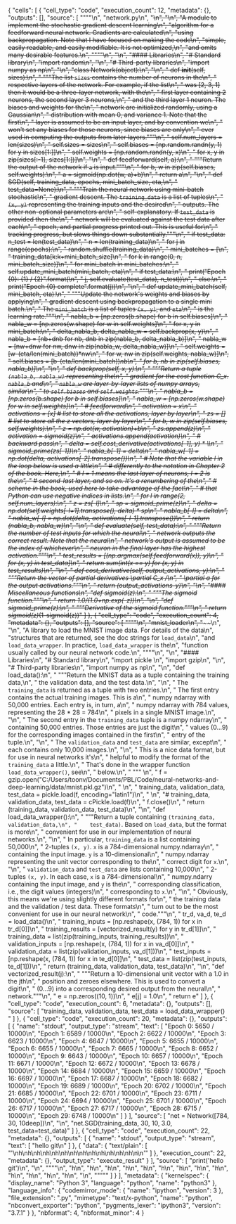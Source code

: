 {
 "cells": [
  {
   "cell_type": "code",
   "execution_count": 12,
   "metadata": {},
   "outputs": [],
   "source": [
    "\"\"\"\n",
    "network.py\n",
    "~~~~~~~~~~\n",
    "\n",
    "A module to implement the stochastic gradient descent learning\n",
    "algorithm for a feedforward neural network.  Gradients are calculated\n",
    "using backpropagation.  Note that I have focused on making the code\n",
    "simple, easily readable, and easily modifiable.  It is not optimized,\n",
    "and omits many desirable features.\n",
    "\"\"\"\n",
    "\n",
    "#### Libraries\n",
    "# Standard library\n",
    "import random\n",
    "\n",
    "# Third-party libraries\n",
    "import numpy as np\n",
    "\n",
    "class Network(object):\n",
    "\n",
    "    def __init__(self, sizes):\n",
    "        \"\"\"The list ``sizes`` contains the number of neurons in the\n",
    "        respective layers of the network.  For example, if the list\n",
    "        was [2, 3, 1] then it would be a three-layer network, with the\n",
    "        first layer containing 2 neurons, the second layer 3 neurons,\n",
    "        and the third layer 1 neuron.  The biases and weights for the\n",
    "        network are initialized randomly, using a Gaussian\n",
    "        distribution with mean 0, and variance 1.  Note that the first\n",
    "        layer is assumed to be an input layer, and by convention we\n",
    "        won't set any biases for those neurons, since biases are only\n",
    "        ever used in computing the outputs from later layers.\"\"\"\n",
    "        self.num_layers = len(sizes)\n",
    "        self.sizes = sizes\n",
    "        self.biases = [np.random.randn(y, 1) for y in sizes[1:]]\n",
    "        self.weights = [np.random.randn(y, x)\n",
    "                        for x, y in zip(sizes[:-1], sizes[1:])]\n",
    "\n",
    "    def feedforward(self, a):\n",
    "        \"\"\"Return the output of the network if ``a`` is input.\"\"\"\n",
    "        for b, w in zip(self.biases, self.weights):\n",
    "            a = sigmoid(np.dot(w, a)+b)\n",
    "        return a\n",
    "\n",
    "    def SGD(self, training_data, epochs, mini_batch_size, eta,\n",
    "            test_data=None):\n",
    "        \"\"\"Train the neural network using mini-batch stochastic\n",
    "        gradient descent.  The ``training_data`` is a list of tuples\n",
    "        ``(x, y)`` representing the training inputs and the desired\n",
    "        outputs.  The other non-optional parameters are\n",
    "        self-explanatory.  If ``test_data`` is provided then the\n",
    "        network will be evaluated against the test data after each\n",
    "        epoch, and partial progress printed out.  This is useful for\n",
    "        tracking progress, but slows things down substantially.\"\"\"\n",
    "        if test_data: n_test = len(test_data)\n",
    "        n = len(training_data)\n",
    "        for j in range(epochs):\n",
    "            random.shuffle(training_data)\n",
    "            mini_batches = [\n",
    "                training_data[k:k+mini_batch_size]\n",
    "                for k in range(0, n, mini_batch_size)]\n",
    "            for mini_batch in mini_batches:\n",
    "                self.update_mini_batch(mini_batch, eta)\n",
    "            if test_data:\n",
    "                print(\"Epoch {0}: {1} / {2}\".format(\n",
    "                    j, self.evaluate(test_data), n_test))\n",
    "            else:\n",
    "                print(\"Epoch {0} complete\".format(j))\n",
    "\n",
    "    def update_mini_batch(self, mini_batch, eta):\n",
    "        \"\"\"Update the network's weights and biases by applying\n",
    "        gradient descent using backpropagation to a single mini batch.\n",
    "        The ``mini_batch`` is a list of tuples ``(x, y)``, and ``eta``\n",
    "        is the learning rate.\"\"\"\n",
    "        nabla_b = [np.zeros(b.shape) for b in self.biases]\n",
    "        nabla_w = [np.zeros(w.shape) for w in self.weights]\n",
    "        for x, y in mini_batch:\n",
    "            delta_nabla_b, delta_nabla_w = self.backprop(x, y)\n",
    "            nabla_b = [nb+dnb for nb, dnb in zip(nabla_b, delta_nabla_b)]\n",
    "            nabla_w = [nw+dnw for nw, dnw in zip(nabla_w, delta_nabla_w)]\n",
    "        self.weights = [w-(eta/len(mini_batch))*nw\n",
    "                        for w, nw in zip(self.weights, nabla_w)]\n",
    "        self.biases = [b-(eta/len(mini_batch))*nb\n",
    "                       for b, nb in zip(self.biases, nabla_b)]\n",
    "\n",
    "    def backprop(self, x, y):\n",
    "        \"\"\"Return a tuple ``(nabla_b, nabla_w)`` representing the\n",
    "        gradient for the cost function C_x.  ``nabla_b`` and\n",
    "        ``nabla_w`` are layer-by-layer lists of numpy arrays, similar\n",
    "        to ``self.biases`` and ``self.weights``.\"\"\"\n",
    "        nabla_b = [np.zeros(b.shape) for b in self.biases]\n",
    "        nabla_w = [np.zeros(w.shape) for w in self.weights]\n",
    "        # feedforward\n",
    "        activation = x\n",
    "        activations = [x] # list to store all the activations, layer by layer\n",
    "        zs = [] # list to store all the z vectors, layer by layer\n",
    "        for b, w in zip(self.biases, self.weights):\n",
    "            z = np.dot(w, activation)+b\n",
    "            zs.append(z)\n",
    "            activation = sigmoid(z)\n",
    "            activations.append(activation)\n",
    "        # backward pass\n",
    "        delta = self.cost_derivative(activations[-1], y) * \\\n",
    "            sigmoid_prime(zs[-1])\n",
    "        nabla_b[-1] = delta\n",
    "        nabla_w[-1] = np.dot(delta, activations[-2].transpose())\n",
    "        # Note that the variable l in the loop below is used a little\n",
    "        # differently to the notation in Chapter 2 of the book.  Here,\n",
    "        # l = 1 means the last layer of neurons, l = 2 is the\n",
    "        # second-last layer, and so on.  It's a renumbering of the\n",
    "        # scheme in the book, used here to take advantage of the fact\n",
    "        # that Python can use negative indices in lists.\n",
    "        for l in range(2, self.num_layers):\n",
    "            z = zs[-l]\n",
    "            sp = sigmoid_prime(z)\n",
    "            delta = np.dot(self.weights[-l+1].transpose(), delta) * sp\n",
    "            nabla_b[-l] = delta\n",
    "            nabla_w[-l] = np.dot(delta, activations[-l-1].transpose())\n",
    "        return (nabla_b, nabla_w)\n",
    "\n",
    "    def evaluate(self, test_data):\n",
    "        \"\"\"Return the number of test inputs for which the neural\n",
    "        network outputs the correct result. Note that the neural\n",
    "        network's output is assumed to be the index of whichever\n",
    "        neuron in the final layer has the highest activation.\"\"\"\n",
    "        test_results = [(np.argmax(self.feedforward(x)), y)\n",
    "                        for (x, y) in test_data]\n",
    "        return sum(int(x == y) for (x, y) in test_results)\n",
    "\n",
    "    def cost_derivative(self, output_activations, y):\n",
    "        \"\"\"Return the vector of partial derivatives \\partial C_x /\n",
    "        \\partial a for the output activations.\"\"\"\n",
    "        return (output_activations-y)\n",
    "\n",
    "#### Miscellaneous functions\n",
    "def sigmoid(z):\n",
    "    \"\"\"The sigmoid function.\"\"\"\n",
    "    return 1.0/(1.0+np.exp(-z))\n",
    "\n",
    "def sigmoid_prime(z):\n",
    "    \"\"\"Derivative of the sigmoid function.\"\"\"\n",
    "    return sigmoid(z)*(1-sigmoid(z))"
   ]
  },
  {
   "cell_type": "code",
   "execution_count": 4,
   "metadata": {},
   "outputs": [],
   "source": [
    "\"\"\"\n",
    "mnist_loader\n",
    "~~~~~~~~~~~~\n",
    "\n",
    "A library to load the MNIST image data.  For details of the data\n",
    "structures that are returned, see the doc strings for ``load_data``\n",
    "and ``load_data_wrapper``.  In practice, ``load_data_wrapper`` is the\n",
    "function usually called by our neural network code.\n",
    "\"\"\"\n",
    "\n",
    "#### Libraries\n",
    "# Standard library\n",
    "import pickle \n",
    "import gzip\n",
    "\n",
    "# Third-party libraries\n",
    "import numpy as np\n",
    "\n",
    "def load_data():\n",
    "    \"\"\"Return the MNIST data as a tuple containing the training data,\n",
    "    the validation data, and the test data.\n",
    "\n",
    "    The ``training_data`` is returned as a tuple with two entries.\n",
    "    The first entry contains the actual training images.  This is a\n",
    "    numpy ndarray with 50,000 entries.  Each entry is, in turn, a\n",
    "    numpy ndarray with 784 values, representing the 28 * 28 = 784\n",
    "    pixels in a single MNIST image.\n",
    "\n",
    "    The second entry in the ``training_data`` tuple is a numpy ndarray\n",
    "    containing 50,000 entries.  Those entries are just the digit\n",
    "    values (0...9) for the corresponding images contained in the first\n",
    "    entry of the tuple.\n",
    "\n",
    "    The ``validation_data`` and ``test_data`` are similar, except\n",
    "    each contains only 10,000 images.\n",
    "\n",
    "    This is a nice data format, but for use in neural networks it's\n",
    "    helpful to modify the format of the ``training_data`` a little.\n",
    "    That's done in the wrapper function ``load_data_wrapper()``, see\n",
    "    below.\n",
    "    \"\"\"    \n",
    "    f = gzip.open(\"C:/Users/toonv/Documents/PBL/Code/neural-networks-and-deep-learning/data/mnist.pkl.gz\")\n",
    "    \n",
    "    training_data, validation_data, test_data = pickle.load(f, encoding=\"latin1\")\n",
    "    \n",
    "#     training_data, validation_data, test_data = cPickle.load(f)\n",
    "    f.close()\n",
    "    return (training_data, validation_data, test_data)\n",
    "\n",
    "def load_data_wrapper():\n",
    "    \"\"\"Return a tuple containing ``(training_data, validation_data,\n",
    "    test_data)``. Based on ``load_data``, but the format is more\n",
    "    convenient for use in our implementation of neural networks.\n",
    "\n",
    "    In particular, ``training_data`` is a list containing 50,000\n",
    "    2-tuples ``(x, y)``.  ``x`` is a 784-dimensional numpy.ndarray\n",
    "    containing the input image.  ``y`` is a 10-dimensional\n",
    "    numpy.ndarray representing the unit vector corresponding to the\n",
    "    correct digit for ``x``.\n",
    "\n",
    "    ``validation_data`` and ``test_data`` are lists containing 10,000\n",
    "    2-tuples ``(x, y)``.  In each case, ``x`` is a 784-dimensional\n",
    "    numpy.ndarry containing the input image, and ``y`` is the\n",
    "    corresponding classification, i.e., the digit values (integers)\n",
    "    corresponding to ``x``.\n",
    "\n",
    "    Obviously, this means we're using slightly different formats for\n",
    "    the training data and the validation / test data.  These formats\n",
    "    turn out to be the most convenient for use in our neural network\n",
    "    code.\"\"\"\n",
    "    tr_d, va_d, te_d = load_data()\n",
    "    training_inputs = [np.reshape(x, (784, 1)) for x in tr_d[0]]\n",
    "    training_results = [vectorized_result(y) for y in tr_d[1]]\n",
    "    training_data = list(zip(training_inputs, training_results))\n",
    "    validation_inputs = [np.reshape(x, (784, 1)) for x in va_d[0]]\n",
    "    validation_data = list(zip(validation_inputs, va_d[1]))\n",
    "    test_inputs = [np.reshape(x, (784, 1)) for x in te_d[0]]\n",
    "    test_data = list(zip(test_inputs, te_d[1]))\n",
    "    return (training_data, validation_data, test_data)\n",
    "\n",
    "def vectorized_result(j):\n",
    "    \"\"\"Return a 10-dimensional unit vector with a 1.0 in the jth\n",
    "    position and zeroes elsewhere.  This is used to convert a digit\n",
    "    (0...9) into a corresponding desired output from the neural\n",
    "    network.\"\"\"\n",
    "    e = np.zeros((10, 1))\n",
    "    e[j] = 1.0\n",
    "    return e"
   ]
  },
  {
   "cell_type": "code",
   "execution_count": 6,
   "metadata": {},
   "outputs": [],
   "source": [
    "training_data, validation_data, test_data = load_data_wrapper() "
   ]
  },
  {
   "cell_type": "code",
   "execution_count": 20,
   "metadata": {},
   "outputs": [
    {
     "name": "stdout",
     "output_type": "stream",
     "text": [
      "Epoch 0: 5650 / 10000\n",
      "Epoch 1: 6589 / 10000\n",
      "Epoch 2: 6622 / 10000\n",
      "Epoch 3: 6623 / 10000\n",
      "Epoch 4: 6647 / 10000\n",
      "Epoch 5: 6655 / 10000\n",
      "Epoch 6: 6655 / 10000\n",
      "Epoch 7: 6665 / 10000\n",
      "Epoch 8: 6652 / 10000\n",
      "Epoch 9: 6643 / 10000\n",
      "Epoch 10: 6657 / 10000\n",
      "Epoch 11: 6671 / 10000\n",
      "Epoch 12: 6672 / 10000\n",
      "Epoch 13: 6678 / 10000\n",
      "Epoch 14: 6684 / 10000\n",
      "Epoch 15: 6659 / 10000\n",
      "Epoch 16: 6697 / 10000\n",
      "Epoch 17: 6687 / 10000\n",
      "Epoch 18: 6682 / 10000\n",
      "Epoch 19: 6689 / 10000\n",
      "Epoch 20: 6702 / 10000\n",
      "Epoch 21: 6685 / 10000\n",
      "Epoch 22: 6701 / 10000\n",
      "Epoch 23: 6711 / 10000\n",
      "Epoch 24: 6694 / 10000\n",
      "Epoch 25: 6701 / 10000\n",
      "Epoch 26: 6717 / 10000\n",
      "Epoch 27: 6717 / 10000\n",
      "Epoch 28: 6715 / 10000\n",
      "Epoch 29: 6748 / 10000\n"
     ]
    }
   ],
   "source": [
    "net = Network([784, 30, 10deep])\n",
    "\n",
    "net.SGD(training_data, 30, 10, 3.0, test_data=test_data)"
   ]
  },
  {
   "cell_type": "code",
   "execution_count": 22,
   "metadata": {},
   "outputs": [
    {
     "name": "stdout",
     "output_type": "stream",
     "text": [
      "hello git\n"
     ]
    },
    {
     "data": {
      "text/plain": [
       "'\\nh\\nh\\nh\\nh\\nh\\nh\\nh\\nh\\nh\\nh\\nh\\nh\\nh\\n\\n'"
      ]
     },
     "execution_count": 22,
     "metadata": {},
     "output_type": "execute_result"
    }
   ],
   "source": [
    "print('hello git')\n",
    "\n",
    "\"\"\"\n",
    "h\n",
    "h\n",
    "h\n",
    "h\n",
    "h\n",
    "h\n",
    "h\n",
    "h\n",
    "h\n",
    "h\n",
    "h\n",
    "h\n",
    "h\n",
    "\n",
    "\"\"\""
   ]
  }
 ],
 "metadata": {
  "kernelspec": {
   "display_name": "Python 3",
   "language": "python",
   "name": "python3"
  },
  "language_info": {
   "codemirror_mode": {
    "name": "ipython",
    "version": 3
   },
   "file_extension": ".py",
   "mimetype": "text/x-python",
   "name": "python",
   "nbconvert_exporter": "python",
   "pygments_lexer": "ipython3",
   "version": "3.7.1"
  }
 },
 "nbformat": 4,
 "nbformat_minor": 4
}
